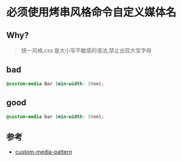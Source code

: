 # 必须使用烤串风格命令自定义媒体名

## Why?

> 统一风格,css 是大小写不敏感的语法,禁止出现大宝字母

## bad

```scss
@custom-media Bar (min-width: 30em);
```

## good

```scss
@custom-media bar (min-width: 30em);
```

## 参考

- [custom-media-pattern](https://stylelint.io/user-guide/rules/list/custom-media-pattern)
